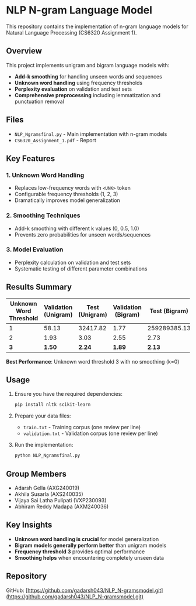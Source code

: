 # NLP N-gram Language Model

This repository contains the implementation of n-gram language models for Natural Language Processing (CS6320 Assignment 1).

## Overview

This project implements unigram and bigram language models with:
- **Add-k smoothing** for handling unseen words and sequences
- **Unknown word handling** using frequency thresholds
- **Perplexity evaluation** on validation and test sets
- **Comprehensive preprocessing** including lemmatization and punctuation removal

## Files

- `NLP_Ngramsfinal.py` - Main implementation with n-gram models
- `CS6320_Assignment_1.pdf` - Report

## Key Features

### 1. Unknown Word Handling
- Replaces low-frequency words with `<UNK>` token
- Configurable frequency thresholds (1, 2, 3)
- Dramatically improves model generalization

### 2. Smoothing Techniques
- Add-k smoothing with different k values (0, 0.5, 1.0)
- Prevents zero probabilities for unseen words/sequences

### 3. Model Evaluation
- Perplexity calculation on validation and test sets
- Systematic testing of different parameter combinations

## Results Summary

| Unknown Word Threshold | Validation (Unigram) | Test (Unigram) | Validation (Bigram) | Test (Bigram) |
|----------------------|---------------------|----------------|-------------------|---------------|
| 1                    | 58.13              | 32417.82       | 1.77              | 259289385.13  |
| 2                    | 1.93               | 3.03           | 2.55              | 2.73          |
| **3**                | **1.50**           | **2.24**       | **1.89**          | **2.13**      |

**Best Performance**: Unknown word threshold 3 with no smoothing (k=0)

## Usage

1. Ensure you have the required dependencies:
   ```bash
   pip install nltk scikit-learn
   ```

2. Prepare your data files:
   - `train.txt` - Training corpus (one review per line)
   - `validation.txt` - Validation corpus (one review per line)

3. Run the implementation:
   ```bash
   python NLP_Ngramsfinal.py
   ```

## Group Members

- Adarsh Gella (AXG240019)
- Akhila Susarla (AXS240035)
- Vijaya Sai Latha Pulipati (VXP230093)
- Abhiram Reddy Madapa (AXM240036)

## Key Insights

- **Unknown word handling is crucial** for model generalization
- **Bigram models generally perform better** than unigram models
- **Frequency threshold 3** provides optimal performance
- **Smoothing helps** when encountering completely unseen data

## Repository

GitHub: [https://github.com/gadarsh043/NLP_N-gramsmodel.git](https://github.com/gadarsh043/NLP_N-gramsmodel.git)
